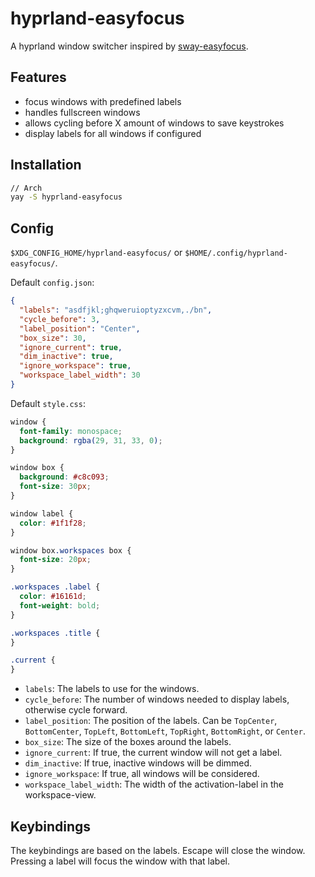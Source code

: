 # hyprland-easyfocus

A hyprland window switcher inspired by [sway-easyfocus](https://github.com/edzdez/sway-easyfocus).

## Features

- focus windows with predefined labels
- handles fullscreen windows
- allows cycling before X amount of windows to save keystrokes
- display labels for all windows if configured

## Installation

```bash
// Arch
yay -S hyprland-easyfocus
```

## Config

`$XDG_CONFIG_HOME/hyprland-easyfocus/` or `$HOME/.config/hyprland-easyfocus/`.

Default `config.json`:

```json
{
  "labels": "asdfjkl;ghqweruioptyzxcvm,./bn",
  "cycle_before": 3,
  "label_position": "Center",
  "box_size": 30,
  "ignore_current": true,
  "dim_inactive": true,
  "ignore_workspace": true,
  "workspace_label_width": 30
}
```

Default `style.css`:

```css
window {
  font-family: monospace;
  background: rgba(29, 31, 33, 0);
}

window box {
  background: #c8c093;
  font-size: 30px;
}

window label {
  color: #1f1f28;
}

window box.workspaces box {
  font-size: 20px;
}

.workspaces .label {
  color: #16161d;
  font-weight: bold;
}

.workspaces .title {
}

.current {
}
```

- `labels`: The labels to use for the windows.
- `cycle_before`: The number of windows needed to display labels, otherwise cycle forward.
- `label_position`: The position of the labels. Can be `TopCenter`, `BottomCenter`, `TopLeft`, `BottomLeft`, `TopRight`, `BottomRight`, or `Center`.
- `box_size`: The size of the boxes around the labels.
- `ignore_current`: If true, the current window will not get a label.
- `dim_inactive`: If true, inactive windows will be dimmed.
- `ignore_workspace`: If true, all windows will be considered.
- `workspace_label_width`: The width of the activation-label in the workspace-view.

## Keybindings

The keybindings are based on the labels. Escape will close the window. Pressing a label will focus the window with that label.
